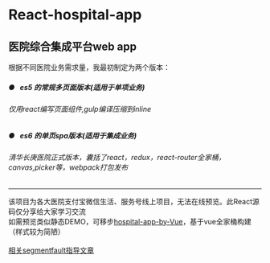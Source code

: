 # React-hospital-app
## 医院综合集成平台web app<br>
根据不同医院业务需求量，我最初制定为两个版本：<br>
##### ●&nbsp;&nbsp;&nbsp;es5 的常规多页面版本(适用于单项业务)<br>
###### 仅用react编写页面组件,gulp编译压缩到inline<br>
##### ●&nbsp;&nbsp;&nbsp;es6 的单页spa版本(适用于集成业务)<br>
###### 清华长庚医院正式版本，囊括了react，redux，react-router全家桶，canvas,picker等，webpack打包发布
---
该项目为各大医院支付宝微信生活、服务号线上项目，无法在线预览。此React源码仅分享给大家学习交流<br>
如需预览类似静态DEMO，可移步[hospital-app-by-Vue](https://github.com/yukilzw/hospital-app-by-Vue)，基于vue全家桶构建（样式较为简陋）
<br>
<br>
[相关segmentfault指导文章](https://segmentfault.com/a/1190000010632731)
 
